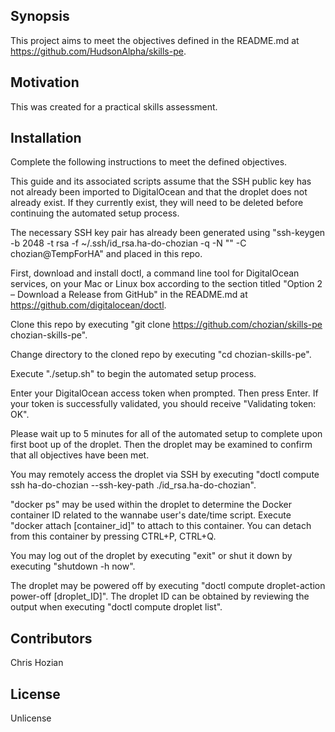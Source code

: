 ## Synopsis

This project aims to meet the objectives defined in the README.md at https://github.com/HudsonAlpha/skills-pe.

## Motivation

This was created for a practical skills assessment.

## Installation

Complete the following instructions to meet the defined objectives.

This guide and its associated scripts assume that the SSH public key has not already been imported to DigitalOcean and that the droplet does not already exist. If they currently exist, they will need to be deleted before continuing the automated setup process.

The necessary SSH key pair has already been generated using "ssh-keygen -b 2048 -t rsa -f ~/.ssh/id_rsa.ha-do-chozian -q -N "" -C chozian@TempForHA" and placed in this repo.

First, download and install doctl, a command line tool for DigitalOcean services, on your Mac or Linux box according to the section titled "Option 2 – Download a Release from GitHub" in the README.md at https://github.com/digitalocean/doctl.

Clone this repo by executing "git clone https://github.com/chozian/skills-pe chozian-skills-pe".

Change directory to the cloned repo by executing "cd chozian-skills-pe".

Execute "./setup.sh" to begin the automated setup process.

Enter your DigitalOcean access token when prompted. Then press Enter. If your token is successfully validated, you should receive "Validating token: OK".

Please wait up to 5 minutes for all of the automated setup to complete upon first boot up of the droplet. Then the droplet may be examined to confirm that all objectives have been met.

You may remotely access the droplet via SSH by executing "doctl compute ssh ha-do-chozian --ssh-key-path ./id_rsa.ha-do-chozian".

"docker ps" may be used within the droplet to determine the Docker container ID related to the wannabe user's date/time script. Execute "docker attach [container_id]" to attach to this container. You can detach from this container by pressing CTRL+P, CTRL+Q.

You may log out of the droplet by executing "exit" or shut it down by executing "shutdown -h now".

The droplet may be powered off by executing "doctl compute droplet-action power-off [droplet_ID]". The droplet ID can be obtained by reviewing the output when executing "doctl compute droplet list".

## Contributors

Chris Hozian

## License

Unlicense

